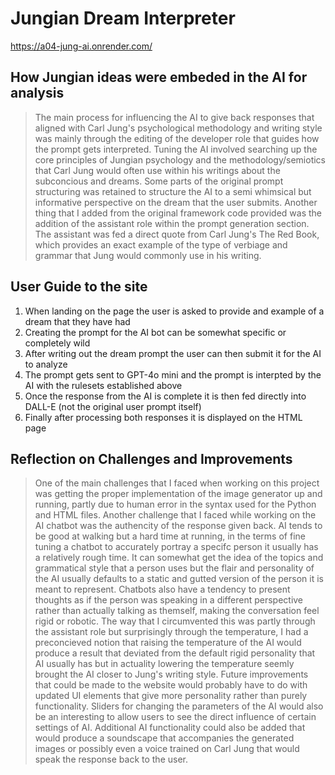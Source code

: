 # Jungian Dream Interpreter
https://a04-jung-ai.onrender.com/

## How Jungian ideas were embeded in the AI for analysis
> The main process for influencing the AI to give back responses that aligned with Carl Jung's psychological methodology and writing style was mainly through the editing of the developer role that guides how the prompt gets interpreted. Tuning the AI involved searching up the core principles of Jungian psychology and the methodology/semiotics that Carl Jung would often use within his writings about the subconcious and dreams. Some parts of the original prompt structuring was retained to structure the AI to a semi whimsical but informative perspective on the dream that the user submits. Another thing that I added from the original framework code provided was the addition of the assistant role within the prompt generation section. The assistant was fed a direct quote from Carl Jung's The Red Book, which provides an exact example of the type of verbiage and grammar that Jung would commonly use in his writing.

## User Guide to the site
  1. When landing on the page the user is asked to provide and example of a dream that they have had
  2. Creating the prompt for the AI bot can be somewhat specific or completely wild
  3. After writing out the dream prompt the user can then submit it for the AI to analyze
  4. The prompt gets sent to GPT-4o mini and the prompt is interpted by the AI with the rulesets established above
  5. Once the response from the AI is complete it is then fed directly into DALL-E (not the original user prompt itself)
  6. Finally after processing both responses it is displayed on the HTML page

## Reflection on Challenges and Improvements
> One of the main challenges that I faced when working on this project was getting the proper implementation of the image generator up and running, partly due to human error in the syntax used for the Python and HTML files. Another challenge that I faced while working on the AI chatbot was the authencity of the response given back. AI tends to be good at walking but a hard time at running, in the terms of fine tuning a chatbot to accurately portray a specifc person it usually has a relatively rough time. It can somewhat get the idea of the topics and grammatical style that a person uses but the flair and personality of the AI usually defaults to a static and gutted version of the person it is meant to represent. Chatbots also have a tendency to present thoughts as if the person was speaking in a different perspective rather than actually talking as themself, making the conversation feel rigid or robotic. The way that I circumvented this was partly through the assistant role but surprisingly through the temperature, I had a preconcieved notion that raising the temperature of the AI would produce a result that deviated from the default rigid personality that AI usually has but in actuality lowering the temperature seemly brought the AI closer to Jung's writing style.
> Future improvements that could be made to the website would probably have to do with updated UI elements that give more personality rather than purely functionality. Sliders for changing the parameters of the AI would also be an interesting to allow users to see the direct influence of certain settings of AI. Additional AI functionality could also be added that would produce a soundscape that accompanies the generated images or possibly even a voice trained on Carl Jung that would speak the response back to the user.

